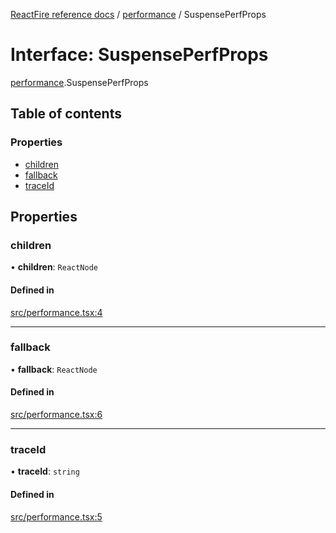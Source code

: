 [ReactFire reference docs](../README.md) / [performance](../modules/performance.md) / SuspensePerfProps

# Interface: SuspensePerfProps

[performance](../modules/performance.md).SuspensePerfProps

## Table of contents

### Properties

- [children](performance.SuspensePerfProps.md#children)
- [fallback](performance.SuspensePerfProps.md#fallback)
- [traceId](performance.SuspensePerfProps.md#traceid)

## Properties

### children

• **children**: `ReactNode`

#### Defined in

[src/performance.tsx:4](https://github.com/FirebaseExtended/reactfire/blob/main/src/performance.tsx#L4)

___

### fallback

• **fallback**: `ReactNode`

#### Defined in

[src/performance.tsx:6](https://github.com/FirebaseExtended/reactfire/blob/main/src/performance.tsx#L6)

___

### traceId

• **traceId**: `string`

#### Defined in

[src/performance.tsx:5](https://github.com/FirebaseExtended/reactfire/blob/main/src/performance.tsx#L5)

